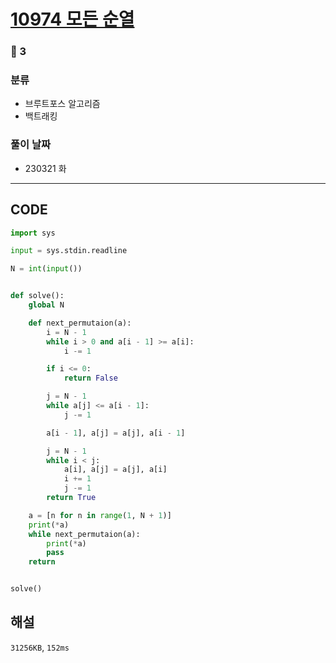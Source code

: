 # [10974 모든 순열](https://www.acmicpc.net/problem/10974)

### 🥈 3

### 분류

- 브루트포스 알고리즘
- 백트래킹

### 풀이 날짜

- 230321 화

---

## CODE

```python
import sys

input = sys.stdin.readline

N = int(input())


def solve():
    global N

    def next_permutaion(a):
        i = N - 1
        while i > 0 and a[i - 1] >= a[i]:
            i -= 1

        if i <= 0:
            return False

        j = N - 1
        while a[j] <= a[i - 1]:
            j -= 1

        a[i - 1], a[j] = a[j], a[i - 1]

        j = N - 1
        while i < j:
            a[i], a[j] = a[j], a[i]
            i += 1
            j -= 1
        return True

    a = [n for n in range(1, N + 1)]
    print(*a)
    while next_permutaion(a):
        print(*a)
        pass
    return


solve()

```

## 해설

`31256KB`, `152ms`
